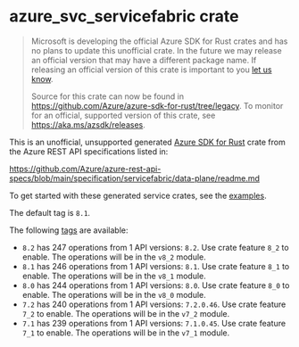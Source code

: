 # azure_svc_servicefabric crate

> Microsoft is developing the official Azure SDK for Rust crates and has no plans to update this unofficial crate.
> In the future we may release an official version that may have a different package name.
> If releasing an official version of this crate is important to you [let us know](https://github.com/Azure/azure-sdk-for-rust/issues/new/choose).
>
> Source for this crate can now be found in <https://github.com/Azure/azure-sdk-for-rust/tree/legacy>.
> To monitor for an official, supported version of this crate, see <https://aka.ms/azsdk/releases>.

This is an unofficial, unsupported generated [Azure SDK for Rust](https://github.com/Azure/azure-sdk-for-rust/tree/legacy) crate from the Azure REST API specifications listed in:

https://github.com/Azure/azure-rest-api-specs/blob/main/specification/servicefabric/data-plane/readme.md

To get started with these generated service crates, see the [examples](https://github.com/Azure/azure-sdk-for-rust/blob/legacy/services/README.md#examples).

The default tag is `8.1`.

The following [tags](https://github.com/Azure/azure-sdk-for-rust/blob/legacy/services/tags.md) are available:

- `8.2` has 247 operations from 1 API versions: `8.2`. Use crate feature `8_2` to enable. The operations will be in the `v8_2` module.
- `8.1` has 246 operations from 1 API versions: `8.1`. Use crate feature `8_1` to enable. The operations will be in the `v8_1` module.
- `8.0` has 244 operations from 1 API versions: `8.0`. Use crate feature `8_0` to enable. The operations will be in the `v8_0` module.
- `7.2` has 240 operations from 1 API versions: `7.2.0.46`. Use crate feature `7_2` to enable. The operations will be in the `v7_2` module.
- `7.1` has 239 operations from 1 API versions: `7.1.0.45`. Use crate feature `7_1` to enable. The operations will be in the `v7_1` module.